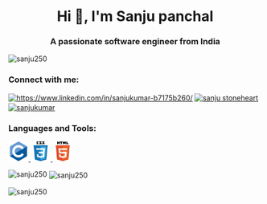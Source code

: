 <h1 align="center">Hi 👋, I'm Sanju panchal</h1>
<h3 align="center">A passionate software engineer from India</h3>

<p align="left"> <img src="https://komarev.com/ghpvc/?username=sanju250&label=Profile%20views&color=0e75b6&style=flat" alt="sanju250" /> </p>

<h3 align="left">Connect with me:</h3>
<p align="left">
<a href="https://linkedin.com/in/https://www.linkedin.com/in/sanjukumar-b7175b260/" target="blank"><img align="center" src="https://raw.githubusercontent.com/rahuldkjain/github-profile-readme-generator/master/src/images/icons/Social/linked-in-alt.svg" alt="https://www.linkedin.com/in/sanjukumar-b7175b260/" height="30" width="40" /></a>
<a href="https://instagram.com/sanju stoneheart" target="blank"><img align="center" src="https://raw.githubusercontent.com/rahuldkjain/github-profile-readme-generator/master/src/images/icons/Social/instagram.svg" alt="sanju stoneheart" height="30" width="40" /></a>
<a href="https://www.hackerrank.com/sanjukumar" target="blank"><img align="center" src="https://raw.githubusercontent.com/rahuldkjain/github-profile-readme-generator/master/src/images/icons/Social/hackerrank.svg" alt="sanjukumar" height="30" width="40" /></a>
</p>

<h3 align="left">Languages and Tools:</h3>
<p align="left"> <a href="https://www.cprogramming.com/" target="_blank" rel="noreferrer"> <img src="https://raw.githubusercontent.com/devicons/devicon/master/icons/c/c-original.svg" alt="c" width="40" height="40"/> </a> <a href="https://www.w3schools.com/css/" target="_blank" rel="noreferrer"> <img src="https://raw.githubusercontent.com/devicons/devicon/master/icons/css3/css3-original-wordmark.svg" alt="css3" width="40" height="40"/> </a> <a href="https://www.w3.org/html/" target="_blank" rel="noreferrer"> <img src="https://raw.githubusercontent.com/devicons/devicon/master/icons/html5/html5-original-wordmark.svg" alt="html5" width="40" height="40"/> </a> </p>

<p><img align="left" src="https://github-readme-stats.vercel.app/api/top-langs?username=sanju250&show_icons=true&locale=en&layout=compact" alt="sanju250" /></p>

<p>&nbsp;<img align="center" src="https://github-readme-stats.vercel.app/api?username=sanju250&show_icons=true&locale=en" alt="sanju250" /></p>

<p><img align="center" src="https://github-readme-streak-stats.herokuapp.com/?user=sanju250&" alt="sanju250" /></p>
